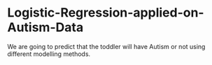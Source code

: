 # Logistic-Regression-applied-on-Autism-Data
We are going to predict that the toddler will have Autism or not using different modelling methods.
